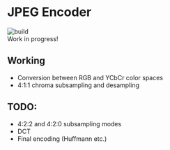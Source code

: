 # JPEG Encoder
![build](https://github.com/JakubOchnik/jpeg-encoder/actions/workflows/cmake.yml/badge.svg)  
Work in progress!

## Working
- Conversion between RGB and YCbCr color spaces
- 4:1:1 chroma subsampling and desampling

## TODO:
- 4:2:2 and 4:2:0 subsampling modes
- DCT
- Final encoding (Huffmann etc.)